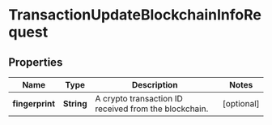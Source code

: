 

# TransactionUpdateBlockchainInfoRequest


## Properties

| Name | Type | Description | Notes |
|------------ | ------------- | ------------- | -------------|
|**fingerprint** | **String** | A crypto transaction ID received from the blockchain. |  [optional] |



